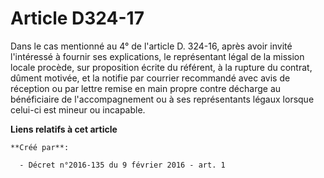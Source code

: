 # Article D324-17

Dans le cas mentionné au 4° de l'article D. 324-16, après avoir invité l'intéressé à fournir ses explications, le
représentant légal de la mission locale procède, sur proposition écrite du référent, à la rupture du contrat, dûment motivée,
et la notifie par courrier recommandé avec avis de réception ou par lettre remise en main propre contre décharge au
bénéficiaire de l'accompagnement ou à ses représentants légaux lorsque celui-ci est mineur ou incapable.

**Liens relatifs à cet article**

	**Créé par**:

	  - Décret n°2016-135 du 9 février 2016 - art. 1
